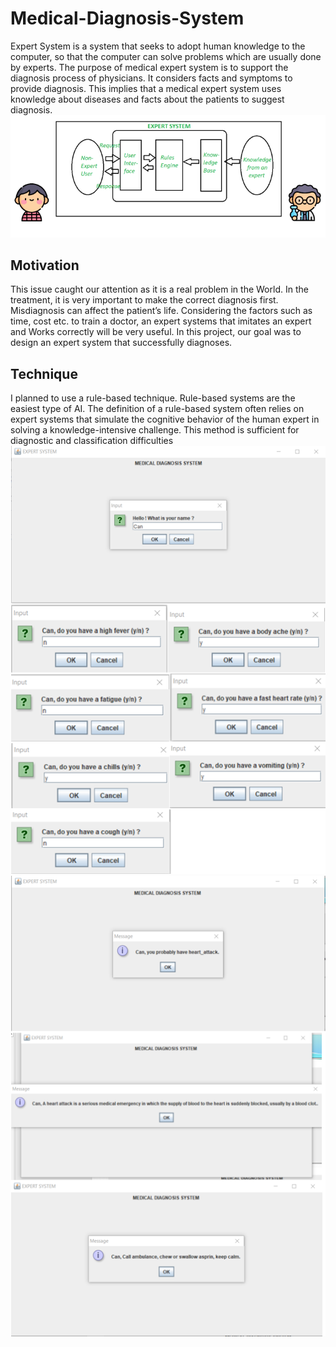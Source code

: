 # Medical-Diagnosis-System
Expert System is a system that seeks to adopt human knowledge to the computer, so that the computer can solve problems which are usually done by experts. The purpose of medical expert system is to support the diagnosis process of physicians. It considers facts and symptoms to provide diagnosis. This implies that a medical expert system uses knowledge about diseases and facts about the patients to suggest diagnosis.
![expertsystem](expertsystem.png)
## Motivation
This issue caught our attention as it is a real problem in the World. In the treatment, it is very important to make the correct diagnosis first. Misdiagnosis can affect the patient’s life. Considering the factors such as time, cost etc. to train a doctor, an expert systems that imitates an expert and Works correctly will be very useful. In this project, our goal was to design an expert system that successfully diagnoses. 

## Technique
I planned to use a rule-based technique. Rule-based systems are the easiest type of AI. The definition of a rule-based system often relies on expert systems that simulate the cognitive behavior of the human expert in solving a knowledge-intensive challenge. This method is sufficient for diagnostic and classification difficulties
![sample](mds1.png)
![sample](mds2.png)

